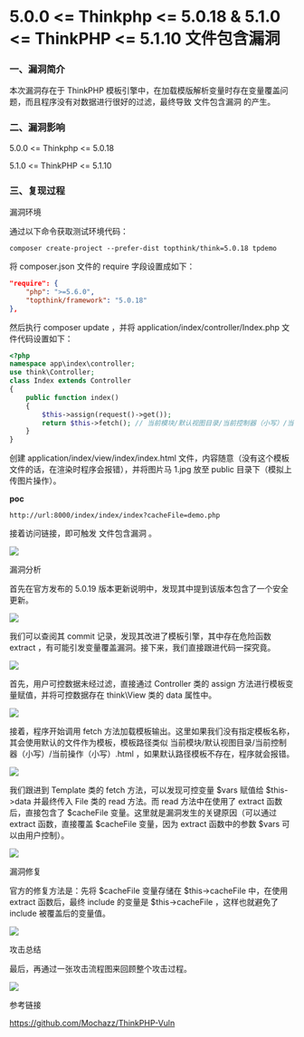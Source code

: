 # 5.0.0 <= Thinkphp <= 5.0.18 & 5.1.0 <= ThinkPHP <= 5.1.10 文件包含漏洞

### 一、漏洞简介

本次漏洞存在于 ThinkPHP 模板引擎中，在加载模版解析变量时存在变量覆盖问题，而且程序没有对数据进行很好的过滤，最终导致 文件包含漏洞 的产生。

### 二、漏洞影响

5.0.0 <= Thinkphp <= 5.0.18

5.1.0 <= ThinkPHP <= 5.1.10

### 三、复现过程

漏洞环境

通过以下命令获取测试环境代码：


```
composer create-project --prefer-dist topthink/think=5.0.18 tpdemo
```

将 composer.json 文件的 require 字段设置成如下：


```json
"require": {
    "php": ">=5.6.0",
    "topthink/framework": "5.0.18"
},
```

然后执行 composer update ，并将 application/index/controller/Index.php 文件代码设置如下：


```php
<?php
namespace app\index\controller;
use think\Controller;
class Index extends Controller
{
    public function index()
    {
        $this->assign(request()->get());
        return $this->fetch(); // 当前模块/默认视图目录/当前控制器（小写）/当前操作（小写）.html
    }
}
```

创建 application/index/view/index/index.html 文件，内容随意（没有这个模板文件的话，在渲染时程序会报错），并将图片马 1.jpg 放至 public 目录下（模拟上传图片操作）。

**poc**


```
http://url:8000/index/index/index?cacheFile=demo.php
```

接着访问链接，即可触发 文件包含漏洞 。

![](images/15893477371563.png)


漏洞分析

首先在官方发布的 5.0.19 版本更新说明中，发现其中提到该版本包含了一个安全更新。

![](images/15893477433070.png)


我们可以查阅其 commit 记录，发现其改进了模板引擎，其中存在危险函数 extract ，有可能引发变量覆盖漏洞。接下来，我们直接跟进代码一探究竟。

![](images/15893477493301.png)


首先，用户可控数据未经过滤，直接通过 Controller 类的 assign 方法进行模板变量赋值，并将可控数据存在 think\View 类的 data 属性中。

![](images/15893477559557.png)


接着，程序开始调用 fetch 方法加载模板输出。这里如果我们没有指定模板名称，其会使用默认的文件作为模板，模板路径类似 当前模块/默认视图目录/当前控制器（小写）/当前操作（小写）.html ，如果默认路径模板不存在，程序就会报错。

![](images/15893477619004.png)


我们跟进到 Template 类的 fetch 方法，可以发现可控变量 $vars 赋值给 $this->data 并最终传入 File 类的 read 方法。而 read 方法中在使用了 extract 函数后，直接包含了 $cacheFile 变量。这里就是漏洞发生的关键原因（可以通过 extract 函数，直接覆盖 $cacheFile 变量，因为 extract 函数中的参数 $vars 可以由用户控制）。

![](images/15893477682030.png)


漏洞修复

官方的修复方法是：先将 $cacheFile 变量存储在 $this->cacheFile 中，在使用 extract 函数后，最终 include 的变量是 $this->cacheFile ，这样也就避免了 include 被覆盖后的变量值。

![](images/15893477736745.png)


攻击总结

最后，再通过一张攻击流程图来回顾整个攻击过程。

![](images/15893477788542.png)


参考链接

https://github.com/Mochazz/ThinkPHP-Vuln